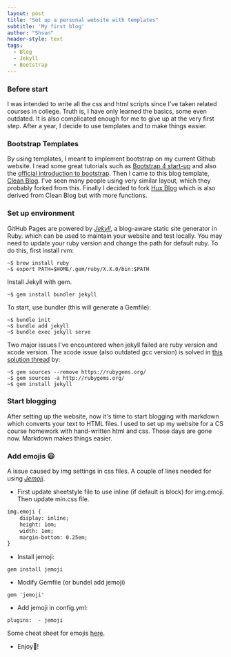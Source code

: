 ```yaml
---
layout: post
title: "Set up a personal website with templates"
subtitle: 'My first blog'
author: "Shsun"
header-style: text
tags:
  - Blog
  - Jekyll
  - Bootstrap
---
```


### Before start
I was intended to write all the css and html scripts since I've taken related courses in college. Truth is, I have only learned the basics, some even outdated. It is also complicated enough for me to give up at the very first step. After a year, I decide to use templates and to make things easier.

### Bootstrap Templates
By using templates, I meant to implement bootstrap on my current Github website. I read some great tutorials such as [Bootstrap 4 start-up](https://nicolas-van.github.io/bootstrap-4-github-pages/) and also the [official introduction to bootstrap](https://getbootstrap.com/docs/4.3/getting-started/introduction/). Then I came to this blog template, [Clean Blog](https://github.com/BlackrockDigital/startbootstrap-clean-blog). I've seen many people using very similar layout, which they probably forked from this. Finally I decided to fork [Hux Blog](https://huangxuan.me/) which is also derived from Clean Blog but with more functions.  

### Set up environment
GitHub Pages are powered by [_Jekyll_](https://github.com/jekyll/jekyll), a blog-aware static site generator in Ruby. which can be used to maintain your website and test locally. You may need to update your ruby version and change the path for default ruby. To do this, first install rvm:

```console
~$ brew install ruby
~$ export PATH=$HOME/.gem/ruby/X.X.0/bin:$PATH
```

Install Jekyll with gem.
```console
~$ gem install bundler jekyll
```

To start, use bundler (this will generate a Gemfile):
```console
~$ bundle init
~$ bundle add jekyll
~$ bundle exec jekyll serve
```
Two major issues I've encountered when jekyll failed are ruby version and xcode version. The xcode issue (also outdated gcc version) is solved in [this solution thread](https://github.com/juthilo/run-jekyll-on-windows/issues/34) by:
```console
~$ gem sources --remove https://rubygems.org/
~$ gem sources -a http://rubygems.org/
~$ gem install jekyll
```
### Start blogging
After setting up the website, now it's time to start blogging with markdown which converts your text to HTML files. I used to set up my website for a CS course homework with hand-written html and css. Those days are gone now. Markdown makes things easier.

### Add emojis :smiley:

A issue caused by img settings in css files. A couple of lines needed for using [*Jemoji*](https://github.com/jekyll/jemoji).
* First update sheetstyle file to use inline (if default is block) for img.emoji. Then update min.css file.
```html
img.emoji {
    display: inline;
    height: 1em;
    width: 1em;
    margin-bottom: 0.25em;
}
```
* Install jemoji:
```console
gem install jemoji
```
* Modify Gemfile (or bundel add jemoji)
```console
gem 'jemoji'
```
* Add jemoji in config.yml:
```
plugins:  - jemoji
```
Some cheat sheet for emojis [here](https://www.webfx.com/tools/emoji-cheat-sheet/).
* Enjoy:pig:!
